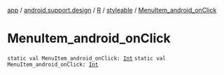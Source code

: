 [app](../../../index.md) / [android.support.design](../../index.md) / [R](../index.md) / [styleable](index.md) / [MenuItem_android_onClick](./-menu-item_android_on-click.md)

# MenuItem_android_onClick

`static val MenuItem_android_onClick: `[`Int`](https://kotlinlang.org/api/latest/jvm/stdlib/kotlin/-int/index.html)
`static val MenuItem_android_onClick: `[`Int`](https://kotlinlang.org/api/latest/jvm/stdlib/kotlin/-int/index.html)